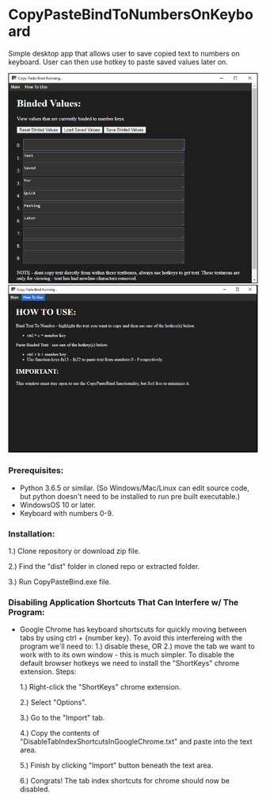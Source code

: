 # CopyPasteBindToNumbersOnKeyboard
Simple desktop app that allows user to save copied text to numbers on keyboard. User can then use hotkey to paste saved values later on. 

![CopyPasteBindScreenshot](images/CopyPasteBindScreenshot.png)
![CopyPasteBindScreenshot](images/HowToUsePageScreenshot.png)

### Prerequisites:
- Python 3.6.5 or similar. (So Windows/Mac/Linux can edit source code, but python doesn't need to be installed to run pre built executable.)
- WindowsOS 10 or later.
- Keyboard with numbers 0-9.

### Installation:
1.) Clone repository or download zip file.

2.) Find the "dist" folder in cloned repo or extracted folder.

3.) Run CopyPasteBind.exe file.

### Disabiling Application Shortcuts That Can Interfere w/ The Program:
- Google Chrome has keyboard shortscuts for quickly moving between tabs by using ctrl + {number key}. To avoid this interfereing with the program we'll need to: 1.) disable these, OR 2.) move the tab we want to work with to its own window - this is much simpler. To disable the default browser hotkeys we need to install the "ShortKeys" chrome extension. Steps:

  1.) Right-click the "ShortKeys" chrome extension.
  
  2.) Select "Options".
  
  3.) Go to the "Import" tab.
  
  4.) Copy the contents of "DisableTabIndexShortcutsInGoogleChrome.txt" and paste into the text area.
  
  5.) Finish by clicking "Import" button beneath the text area. 
  
  6.) Congrats! The tab index shortcuts for chrome should now be disabled.
